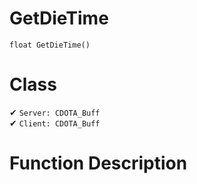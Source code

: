 # GetDieTime
```
float GetDieTime()
```
# Class
✔ `Server: CDOTA_Buff`  
✔ `Client: CDOTA_Buff`  

# Function Description

